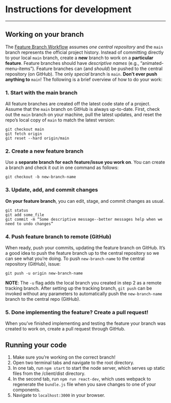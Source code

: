 # Instructions for development
---
## Working on your branch
The [Feature Branch Workflow](https://www.atlassian.com/git/tutorials/comparing-workflows/feature-branch-workflow) assumes *one central repository* and the `main` branch represents the official project history.
Instead of committing directly to your local `main` branch, create a **new** branch to work on a **particular feature**. Feature branches should have *descriptive names* (e.g., “animated-menu-items”).
Feature branches can (and *should*) be pushed to the central repository (on GitHub). The only *special* branch is `main`. **Don’t ever push anything to** `main`! The following is a brief overview of how to do your work:
### 1. Start with the main branch
All feature branches are created off the latest code state of a project. Assume that the `main` branch on GitHub is always up-to-date. First, check out the `main` branch on your machine, pull the latest updates, and reset the repo’s local copy of `main` to match the latest version:
```
git checkout main
git fetch origin
git reset --hard origin/main
```
### 2. Create a new feature branch
Use a **separate branch for each feature/issue you work on**. You can create a branch and check it out in one command as follows:
```
git checkout -b new-branch-name
```
### 3. Update, add, and commit changes
**On your feature branch**, you can edit, stage, and commit changes as usual.
```
git status
git add some_file
git commit -m “Some descriptive message--better messages help when we need to undo changes”
```
### 4. Push feature branch to remote (GitHub)
When ready, push your commits, updating the feature branch on GitHub. It’s a good idea to push the feature branch up to the central repository so we can see what you’re doing. To push `new-branch-name` to the central repository (GitHub), issue:
```
git push -u origin new-branch-name
```
**NOTE**: The `-u` flag adds the local branch you created in step 2 as a remote tracking branch. After setting up the tracking branch, `git push` can be invoked without any parameters to automatically push the `new-branch-name` branch to the central repo (GitHub).
### 5. Done implementing the feature? Create a pull request!
When you’ve finished implementing and testing the feature your branch was created to work on, create a pull request through GitHub.
## Running your code
1. Make sure you’re working on the correct branch!
2. Open two terminal tabs and navigate to the root directory.
3. In one tab, run `npm start` to start the node server, which serves up static files from the /client/dist directory.
4. In the second tab, run `npm run react-dev`, which uses webpack to regenerate the `bundle.js` file when you save changes to one of your components.
5. Navigate to `localhost:3000` in your browser.
